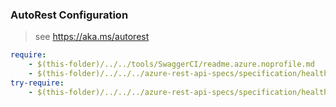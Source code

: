 ### AutoRest Configuration
> see https://aka.ms/autorest

``` yaml
require:
    - $(this-folder)/../../tools/SwaggerCI/readme.azure.noprofile.md
    - $(this-folder)/../../../azure-rest-api-specs/specification/healthdataaiservices/data-plane/HealthDataAIServices.Deidentification/readme.md
try-require:
    - $(this-folder)/../../../azure-rest-api-specs/specification/healthdataaiservices/data-plane/HealthDataAIServices.Deidentification/readme.powershell.md
```

